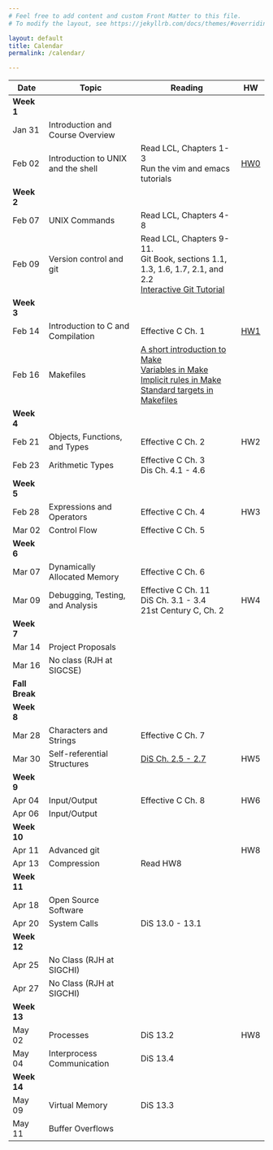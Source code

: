 ```yaml
---
# Feel free to add content and custom Front Matter to this file.
# To modify the layout, see https://jekyllrb.com/docs/themes/#overriding-theme-defaults

layout: default
title: Calendar
permalink: /calendar/

---
```



Date | Topic | Reading | HW
| --- | --- | --- | --- |
**Week 1** |||
Jan 31 | Introduction and Course Overview ||
Feb 02 | Introduction to UNIX and the shell | Read LCL, Chapters 1-3<br/>Run the vim and emacs tutorials|[HW0](assignments/intro.md)|
**Week 2** |||
Feb 07 | UNIX Commands | Read LCL, Chapters 4-8||
Feb 09 | Version control and git | Read LCL, Chapters 9-11.<br/>Git Book, sections 1.1, 1.3, 1.6, 1.7, 2.1, and 2.2<br /><a href="https://learngitbranching.js.org/">Interactive Git Tutorial</a>||[Exercise&nbsp;2](exercises/Lecture-02.md)<br/>[Exercise&nbsp;3](exercises/Lecture-03.md)<br/>[Exercise&nbsp;4](exercises/Lecture-04.md)
**Week 3** |||
Feb 14 | Introduction to C and Compilation |Effective C Ch. 1 |[HW1](assignments/unix-intro.md)| [Exercise&nbsp;7](exercises/Lecture-07.md)
Feb 16 | Makefiles | <a href="https://rebelsky.cs.grinnell.edu/musings/cnix-make-intro">A short introduction to Make</a><br/> <a href="https://rebelsky.cs.grinnell.edu/musings/cnix-make-variables">Variables in Make</a><br/> <a href="https://rebelsky.cs.grinnell.edu/musings/cnix-make-implicit-rules">Implicit rules in Make</a><br/> <a href="https://rebelsky.cs.grinnell.edu/musings/cnix-make-standard-targets">Standard targets in Makefiles</a> ||
**Week 4** |||
Feb 21 | Objects, Functions, and Types | Effective C Ch. 2 | HW2
Feb 23 | Arithmetic Types | Effective C Ch. 3<br/> Dis Ch. 4.1 - 4.6 |
**Week 5** ||
Feb 28 | Expressions and Operators | Effective C Ch. 4 | HW3
Mar 02 | Control Flow | Effective C Ch. 5 | 
**Week 6** ||
Mar 07| Dynamically Allocated Memory | Effective C Ch. 6 | 
Mar 09 | Debugging, Testing, and Analysis | Effective C Ch. 11<br/> DiS Ch. 3.1 - 3.4<br/>21st Century C, Ch. 2  | HW4
**Week 7** ||
Mar 14 | Project Proposals | 
Mar 16 | No class (RJH at SIGCSE) | |
**Fall Break** || 
**Week 8** ||
Mar 28 | Characters and Strings | Effective C Ch. 7 | 
Mar 30 | Self-referential Structures| [DiS Ch. 2.5 - 2.7](https://diveintosystems.org/book/C2-C_depth/arrays.html) | HW5
**Week 9** ||
Apr 04 | Input/Output | Effective C Ch. 8 |  HW6
Apr 06 | Input/Output |  | 
**Week 10** ||
Apr 11 | Advanced git | |  HW8
Apr 13 | Compression | Read HW8
**Week 11** ||
Apr 18 | Open Source Software |  | 
Apr 20 | System Calls | DiS 13.0 - 13.1|
**Week 12** ||
Apr 25 |  No Class (RJH at SIGCHI) | | 
Apr 27 |  No Class (RJH at SIGCHI) | | 
**Week 13** ||
May 02|  Processes | DiS 13.2 | HW8
May 04 | Interprocess Communication | DiS 13.4 |   
**Week 14** |
May 09 | Virtual Memory | DiS 13.3 |  
May 11 | Buffer Overflows | 